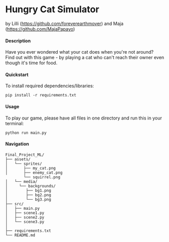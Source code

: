 # Hungry Cat Simulator 
by Lilli (https://github.com/foreverearthmover) and Maja (https://github.com/MajaPapayo)

#### Description
Have you ever wondered what your cat does when you're not around?  
Find out with this game - by playing a cat who can't reach their owner even though it's time for food.  

#### Quickstart
To install required dependencies/libraries:

    pip install -r requirements.txt


#### Usage
To play our game, please have all files in one directory and run this in your terminal:

    python run main.py

#### Navigation

```
Final_Project_ML/
├── assets/
│   └── sprites/
│       ├── my_cat.png
│       ├── enemy_cat.png
        └── squirrel.png
│   └── media/
│     └── backgrounds/
│        ├── bg1.png
│        ├── bg2.png
│        └── bg3.png
├── src/
│   ├── main.py
│   ├── scene1.py
│   ├── scene2.py
│   └── scene3.py
│
├── requirements.txt
└── README.md
```